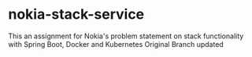 # nokia-stack-service
This an assignment for Nokia's problem statement on stack functionality with Spring Boot, Docker and Kubernetes
Original Branch updated
